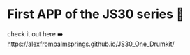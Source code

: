 # First APP of the JS30 series 🥁

check it out here ➡️ https://alexfrompalmsprings.github.io/JS30_One_Drumkit/